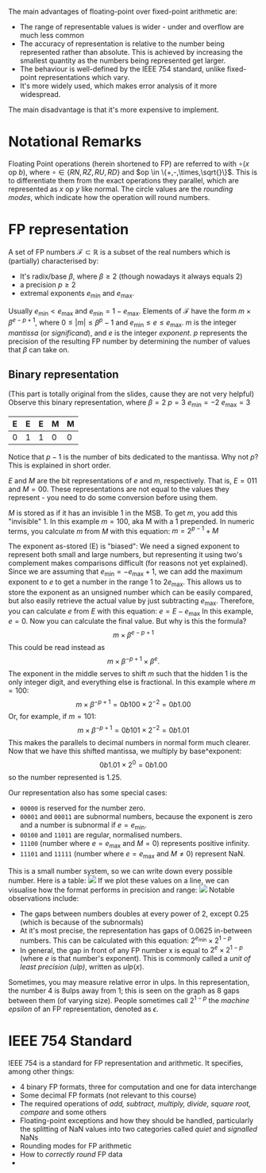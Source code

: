 The main advantages of floating-point over fixed-point arithmetic are:
- The range of representable values is wider - under and overflow are much less common
- The accuracy of representation is relative to the number being represented rather than absolute. This is achieved by increasing the smallest quantity as the numbers being represented get larger.
- The behaviour is well-defined by the IEEE 754 standard, unlike fixed-point representations which vary.
- It's more widely used, which makes error analysis of it more widespread.

The main disadvantage is that it's more expensive to implement.

# Notational Remarks
Floating Point operations (herein shortened to FP) are referred to with $\circ(x\text{ op }b)$, where $\circ \in \{RN, RZ, RU, RD\}$ and $op \in \{+,-,\times,\sqrt{}\}$. This is to differentiate them from the exact operations they parallel, which are represented as $x\text{ op }y$ like normal.
The circle values are the *rounding modes*, which indicate how the operation will round numbers.

# FP representation
A set of FP numbers $\mathcal{F} \subset \mathbb{R}$ is a subset of the real numbers which is (partially) characterised by:
- It's radix/base $\beta$, where $\beta \geq 2$ (though nowadays it always equals 2)
- a precision $p \geq 2$
- extremal exponents $e_\min$ and $e_\max$.

Usually $e_\min < e_\max$ and $e_\min = 1-e_\max$.
Elements of $\mathcal{F}$ have the form $m \times \beta^{e-p+1}$, where $0 \leq |m| \leq \beta^p - 1$ and $e_\min \leq e \leq e_\max$.
$m$ is the integer *mantissa* (or *significand*), and $e$ is the integer *exponent*. 
$p$ represents the precision of the resulting FP number by determining the number of values that $\beta$ can take on. 
## Binary representation
(This part is totally original from the slides, cause they are not very helpful)
Observe this binary representation, where 
$\beta = 2$
$p = 3$
$e_\min = -2$
$e_\max = 3$

| E   | E   | E   | M   | M   |
| --- | --- | --- | --- | --- |
| 0   | 1    | 1    | 0    | 0    |
Notice that $p - 1$ is the number of bits dedicated to the mantissa. Why not $p$? This is explained in short order.

$E$ and $M$ are the bit representations of $e$ and $m$, respectively. That is, $E = 011$ and $M = 00$. These representations are not equal to the values they represent - you need to do some conversion before using them.

$M$ is stored as if it has an invisible 1 in the MSB. To get $m$, you add this "invisible" 1. In this example $m = 100$, aka M with a 1 prepended.
In numeric terms, you calculate $m$ from $M$ with this equation:
$m = 2^{p-1} + M$

The exponent as-stored (E) is "biased": We need a signed exponent to represent both small and large numbers, but representing it using two's complement makes comparisons difficult (for reasons not yet explained). Since we are assuming that $e_\min = -e_\max + 1$, we can add the maximum exponent to $e$ to get a number in the range 1 to $2e_\max$. This allows us to store the exponent as an unsigned number which can be easily compared, but also easily retrieve the actual value by just subtracting $e_\max$.
Therefore, you can calculate $e$ from $E$ with this equation:
$e = E - e_\max$
In this example, $e = 0$.
Now you can calculate the final value. But why is this the formula?
$$m \times \beta^{e-p+1}$$
This could be read instead as
$$m \times \beta^{-p+1} \times \beta^{e}.$$
The exponent in the middle serves to shift $m$ such that the hidden 1 is the only integer digit, and everything else is fractional. In this example where $m = 100$:
$$m \times \beta^{-p+1} = 0b100 \times 2^{-2} = 0b1.00$$
Or, for example, if $m = 101$:
$$m \times \beta^{-p+1} = 0b101 \times 2^{-2} = 0b1.01$$
This makes the parallels to decimal numbers in normal form much clearer. Now that we have this shifted mantissa, we multiply by base^exponent:
$$0b1.01 \times 2^{0} = 0b1.00$$
so the number represented is 1.25.

Our representation also has some special cases:
- `00000` is reserved for the number zero. 
- `00001` and `00011` are subnormal numbers, because the exponent is zero and a number is subnormal if $e=e_\min$.
- `00100` and `11011` are regular, normalised numbers.
- `11100` (number where $e = e_\max$ and $M = 0$) represents positive infinity.
- `11101` and `11111` (number where $e = e_\max$ and $M \neq 0$) represent NaN.

This is a small number system, so we can write down every possible number. Here is a table:
![](Pasted%20image%2020240201150451.png)
If we plot these values on a line, we can visualise how the format performs in precision and range:
![](Pasted%20image%2020240201150558.png)
Notable observations include:
- The gaps between numbers doubles at every power of 2, except 0.25 (which is because of the subnormals)
- At it's most precise, the representation has gaps of 0.0625 in-between numbers. This can be calculated with this equation: $2^{e_\min}\times 2^{1-p}$ 
- In general, the gap in front of any FP number x is equal to $2^e \times 2^{1-p}$ (where $e$ is that number's exponent). This is commonly called a *unit of least precision (ulp)*, written as $ulp(x)$.

Sometimes, you may measure relative error in ulps. In this representation, the number 4 is 8ulps away from 1; this is seen on the graph as 8 gaps between them (of varying size).
People sometimes call $2^{1-p}$ the *machine epsilon* of an FP representation, denoted as $\epsilon$.

# IEEE 754 Standard
IEEE 754 is a standard for FP representation and arithmetic. It specifies, among other things:
- 4 binary FP formats, three for computation and one for data interchange
- Some decimal FP formats (not relevant to this course)
- The required operations of *add, subtract, multiply, divide, square root, compare* and some others
- Floating-point exceptions and how they should be handled, particularly the splitting of NaN values into two categories called *quiet* and *signalled* NaNs
- Rounding modes for FP arithmetic
- How to *correctly round* FP data
- 